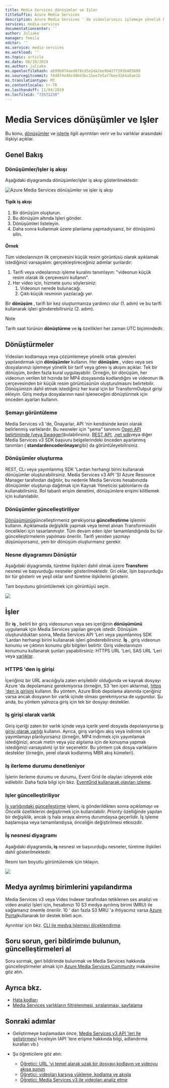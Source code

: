 ```yaml
---
title: Media Services dönüşümler ve Işler
titleSuffix: Azure Media Services
description: Azure Media Services ' de videolarınızı işlemeye yönelik kuralları tanımlamaya yönelik dönüşümler oluşturmayı öğrenin.
services: media-services
documentationcenter: ''
author: Juliako
manager: femila
editor: ''
ms.service: media-services
ms.workload: ''
ms.topic: article
ms.date: 08/19/2019
ms.author: juliako
ms.openlocfilehash: ab99b974aed6f8cd5e1da2ee9b427f593b405889
ms.sourcegitcommit: f4d8f4e48c49bd3bc15ee7e5a77bee3164a5ae1b
ms.translationtype: MT
ms.contentlocale: tr-TR
ms.lasthandoff: 11/04/2019
ms.locfileid: "73571230"
---
```

# <a name="transforms-and-jobs-in-media-services"></a>Media Services dönüşümler ve Işler

Bu konu, [dönüşümler](https://docs.microsoft.com/rest/api/media/transforms) ve [işlerle](https://docs.microsoft.com/rest/api/media/jobs) ilgili ayrıntıları verir ve bu varlıklar arasındaki ilişkiyi açıklar.

## <a name="overview"></a>Genel Bakış

### <a name="transformsjobs-workflow"></a>Dönüşümler/Işler iş akışı

Aşağıdaki diyagramda dönüşümler/işler iş akışı gösterilmektedir:

![Azure Media Services dönüşümler ve işler iş akışı](./media/encoding/transforms-jobs.png)

#### <a name="typical-workflow"></a>Tipik iş akışı

1. Bir dönüşüm oluşturun.
2. Bu dönüşüm altında Işleri gönder.
3. Dönüşümleri listeleyin.
4. Daha sonra kullanmak üzere planlama yapmadıysanız, bir dönüşümü silin.

#### <a name="example"></a>Örnek

Tüm videolarınızın ilk çerçevesini küçük resim görüntüsü olarak ayıklamak istediğinizi varsayalım: gerçekleştireceğiniz adımlar şunlardır:

1. Tarifi veya videolarınızı işleme kuralını tanımlayın: "videonun küçük resim olarak ilk çerçevesini kullanın".
2. Her video için, hizmete şunu söylersiniz:
    1. Videonun nerede bulunacağı.
    2. Çıktı küçük resminin yazılacağı yer.

Bir **dönüşüm** , tarifi bir kez oluşturmanıza yardımcı olur (1. adım) ve bu tarifi kullanarak işleri gönderebilirsiniz (2. adım).

> [!NOTE]
> Tarih saat türünün **dönüştürme** ve **iş** özellikleri her zaman UTC biçimindedir.

## <a name="transforms"></a>Dönüştürmeler

Videoları kodlamaya veya çözümlemeye yönelik ortak görevleri yapılandırmak için **dönüşümler** kullanın. Her **dönüşüm** , video veya ses dosyalarınızı işlemeye yönelik bir tarif veya görev iş akışını açıklar. Tek bir dönüşüm, birden fazla kural uygulayabilir. Örneğin, bir dönüşüm, her videonun verilen bit hızında bir MP4 dosyasında kodlandığını ve videonun ilk çerçevesinden bir küçük resim görüntüsünün oluşturulmasını belirtebilir. Dönüşümizin dahil etmek istediğiniz her kural için bir TransformOutput girişi ekleyin. Giriş medya dosyalarının nasıl işleneceğini dönüştürmek için önceden ayarları kullanın.

### <a name="viewing-schema"></a>Şemayı görüntüleme

Media Services v3 'de, Önayarlar, API 'nin kendisinde kesin olarak belirlenmiş varlıklardır. Bu nesneler için "şema" tanımını [Open API belirtiminde (veya Swagger)](https://github.com/Azure/azure-rest-api-specs/tree/master/specification/mediaservices/resource-manager/Microsoft.Media/stable/2018-07-01)bulabilirsiniz. [REST API](https://docs.microsoft.com/rest/api/media/transforms/createorupdate#standardencoderpreset), [.net sdk](https://docs.microsoft.com/dotnet/api/microsoft.azure.management.media.models.standardencoderpreset?view=azure-dotnet)veya diğer Media Services v3 SDK başvuru belgelerindeki önceden ayarlanmış tanımları ( **standardencoderönayar**gibi) da görüntüleyebilirsiniz.

### <a name="creating-transforms"></a>Dönüşümler oluşturma

REST, CLı veya yayımlanmış SDK 'Lardan herhangi birini kullanarak dönüşümler oluşturabilirsiniz. Media Services v3 API 'SI Azure Resource Manager tarafından dağıtılır, bu nedenle Media Services hesabınızda dönüşümler oluşturup dağıtmak için Kaynak Yöneticisi şablonlarını da kullanabilirsiniz. Rol tabanlı erişim denetimi, dönüşümlere erişimi kilitlemek için kullanılabilir.

### <a name="updating-transforms"></a>Dönüşümler güncelleştiriliyor

[Dönüşümünü](https://docs.microsoft.com/rest/api/media/transforms)güncelleştirmeniz gerekiyorsa **güncelleştirme** işlemini kullanın. Açıklamada değişiklik yapmak veya temel alınan Transformoutin öncelikleri için tasarlanmıştır. Tüm devam eden işler tamamlandığında bu tür güncelleştirmelerin yapılması önerilir. Tarifi yeniden yazmayı düşünüyorsanız, yeni bir dönüşüm oluşturmanız gerekir.

### <a name="transform-object-diagram"></a>Nesne diyagramını Dönüştür

Aşağıdaki diyagramda, türetme ilişkileri dahil olmak üzere **Transform** nesnesi ve başvurduğu nesneler gösterilmektedir. Gri oklar, Işin başvurduğu bir tür gösterir ve yeşil oklar sınıf türetme ilişkilerini gösterir.

Tam boyutunu görüntülemek için görüntüyü seçin.  

<a href="./media/api-diagrams/transform-large.png" target="_blank"><img src="./media/api-diagrams/transform-small.png"></a>

## <a name="jobs"></a>İşler

Bir **iş** , belirli bir giriş videosunun veya ses içeriğinin **dönüşümünü** uygulamak için Media Services yapılan gerçek istedir. Dönüşüm oluşturulduktan sonra, Media Services API 'Leri veya yayımlanmış SDK 'Lardan herhangi birini kullanarak işleri gönderebilirsiniz. **İş** , giriş videonun konumu ve çıktının konumu gibi bilgileri belirtir. Giriş videolarınızın konumunu kullanarak şunları yapabilirsiniz: HTTPS URL 'Leri, SAS URL 'Leri veya [varlıklar](https://docs.microsoft.com/rest/api/media/assets).  

### <a name="job-input-from-https"></a>HTTPS 'den iş girişi

İçeriğiniz bir URL aracılığıyla zaten erişilebilir olduğunda ve kaynak dosyayı Azure 'da depolamanız gerekmiyorsa (örneğin, S3 'ten içeri aktarma), [https 'den iş girişini](job-input-from-http-how-to.md) kullanın. Bu yöntem, Azure Blob depolama alanında içeriğiniz varsa ancak dosyanın bir varlık içinde olması gerekmiyorsa de uygundur. Şu anda, bu yöntem yalnızca giriş için tek bir dosyayı destekler.

### <a name="asset-as-job-input"></a>Iş girişi olarak varlık

Giriş içeriği zaten bir varlık içinde veya içerik yerel dosyada depolanıyorsa [iş girişi olarak varlığı](job-input-from-local-file-how-to.md) kullanın. Ayrıca, giriş varlığını akış veya indirme için yayımlamayı planlıyorsanız (örneğin, MP4 indirmek için yayımlamak istediğinizi, ancak metin veya yüz algılama için de konuşma yapmak istediğinizi varsayalım) iyi bir seçenektir. Bu yöntem çok dosya varlıklarını destekler (örneğin, yerel olarak kodlanmış MBR akış kümeleri).

### <a name="checking-job-progress"></a>Iş ilerleme durumu denetleniyor

İşlerin ilerleme durumu ve durumu, Event Grid ile olayları izleyerek elde edilebilir. Daha fazla bilgi için bkz. [EventGrid kullanarak olayları izleme](job-state-events-cli-how-to.md).

### <a name="updating-jobs"></a>Işler güncelleştiriliyor

[İş varlığındaki güncelleştirme](https://docs.microsoft.com/rest/api/media/jobs) işlemi, iş gönderildikten sonra *açıklamayı* ve *Öncelik* özelliklerini değiştirmek için kullanılabilir. *Priority* özelliğinde yapılan bir değişiklik, ancak iş hala sıraya alınmış durumdaysa geçerlidir. İş işleme başlamışsa veya tamamlandıysa, önceliğin değiştirilmesi etkisizdir.

### <a name="job-object-diagram"></a>İş nesnesi diyagramı

Aşağıdaki diyagramda, **iş** nesnesi ve başvurduğu nesneler, türetme ilişkileri dahil gösterilmektedir.

Resmi tam boyutlu görüntülemek için tıklayın.  

<a href="./media/api-diagrams/job-large.png" target="_blank"><img src="./media/api-diagrams/job-small.png"></a>

## <a name="configure-media-reserved-units"></a>Medya ayrılmış birimlerini yapılandırma

Media Services v3 veya Video Indexer tarafından tetiklenen ses analizi ve video analizi Işleri için, hesabınızı 10 S3 medya ayrılmış birimi (MRU) ile sağlamanız önemle önerilir. 10 ' dan fazla S3 MRU 'a ihtiyacınız varsa [Azure Portal](https://portal.azure.com/)kullanarak bir destek bileti açın.

Ayrıntılar için bkz. [CLI ile medya Işlemeyi ölçeklendirme](media-reserved-units-cli-how-to.md).

## <a name="ask-questions-give-feedback-get-updates"></a>Soru sorun, geri bildirimde bulunun, güncelleştirmeleri al

Soru sormak, geri bildirimde bulunmak ve Media Services hakkında güncelleştirmeler almak için [Azure Media Services Community](media-services-community.md) makalesine göz atın.

## <a name="see-also"></a>Ayrıca bkz.

* [Hata kodları](https://docs.microsoft.com/rest/api/media/jobs/get#joberrorcode)
* [Media Services varlıkların filtrelenmesi, sıralanması, sayfalama](entities-overview.md)

## <a name="next-steps"></a>Sonraki adımlar

- Geliştirmeye başlamadan önce, [Media Services v3 API 'leri Ile geliştirmeyi](media-services-apis-overview.md) Inceleyin (API 'lere erişme hakkında bilgi, adlandırma kuralları vb.)
- Şu öğreticilere göz atın:

    - [Öğretici: URL 'yi temel alarak uzak bir dosyayı kodlayın ve videoyu akışa sunun](stream-files-tutorial-with-rest.md)
    - [Öğretici: videoları karşıya yükleme, kodlama ve akışla](stream-files-tutorial-with-api.md)
    - [Öğretici: Media Services v3 ile videoları analiz etme](analyze-videos-tutorial-with-api.md)
